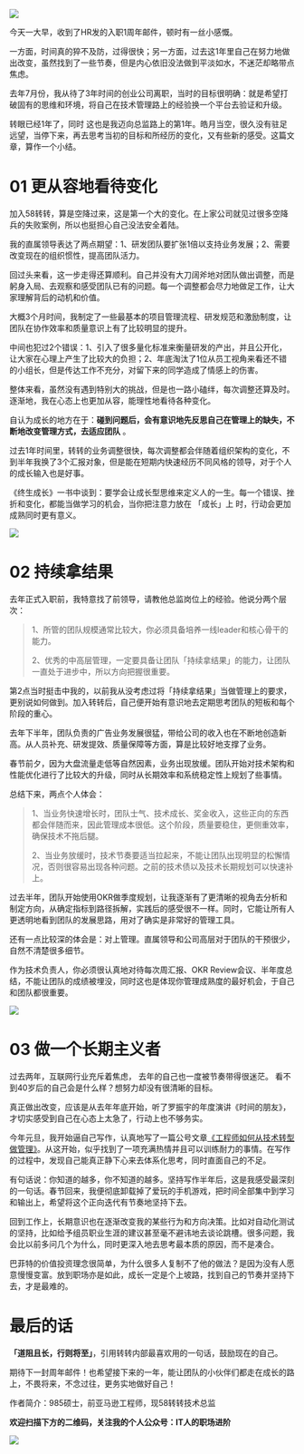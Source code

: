 ![](https://oscimg.oschina.net/oscnet/71436723-5ef9-4549-99d7-96b67dc00bc3.jpg)

今天一大早，收到了HR发的入职1周年邮件，顿时有一丝小感慨。

一方面，时间真的猝不及防，过得很快；另一方面，过去这1年里自己在努力地做出改变，虽然找到了一些节奏，但是内心依旧没法做到平淡如水，不迷茫却略带点焦虑。

去年7月份，我从待了3年时间的创业公司离职，当时的目标很明确：就是希望打破固有的思维和环境，将自己在技术管理路上的经验换一个平台去验证和升级。

转眼已经1年了，同时 这也是我迈向总监路上的第1年。皓月当空，很久没有驻足远望，当停下来，再去思考当初的目标和所经历的变化，又有些新的感受。这篇文章，算作一个小结。

# 01 更从容地看待变化  

加入58转转，算是空降过来，这是第一个大的变化。在上家公司就见过很多空降兵的失败案例，所以也挺担心自己没法安全着陆。

我的直属领导表达了两点期望：1、研发团队要扩张1倍以支持业务发展；2、需要改变现在的组织惯性，提高团队活力。

回过头来看，这一步走得还算顺利。自己并没有大刀阔斧地对团队做出调整，而是躬身入局、去观察和感受团队已有的问题。每一个调整都会尽力地做足工作，让大家理解背后的动机和价值。

大概3个月时间，我制定了一些最基本的项目管理流程、研发规范和激励制度，让团队在协作效率和质量意识上有了比较明显的提升。

中间也犯过2个错误：1、引入了很多量化标准来衡量研发的产出，并且公开化，让大家在心理上产生了比较大的负担；2、年底淘汰了1位从员工视角来看还不错的小组长，但是传达工作不充分，对留下来的同学造成了情感上的伤害。

整体来看，虽然没有遇到特别大的挑战，但是也一路小磕绊，每次调整还算及时。逐渐地，我在心态上也更加从容，能理性地看待各种变化。

自认为成长的地方在于：**碰到问题后，会有意识地先反思自己在管理上的缺失，不断地改变管理方式，去适应团队** 。

过去1年时间里，转转的业务调整很快，每次调整都会伴随着组织架构的变化，不到半年我换了3个汇报对象，但是能在短期内快速经历不同风格的领导，对于个人的成长输入也是好事。

《终生成长》一书中谈到：要学会让成长型思维来定义人的一生。每一个错误、挫折和变化，都能当做学习的机会，当你把注意力放在 「成长」上 时，行动会更加成熟同时更有意义。  

![](https://oscimg.oschina.net/oscnet/aa26db6e-a8a0-45e2-b328-cebd29344976.jpg)

# 02 持续拿结果  

去年正式入职前，我特意找了前领导，请教他总监岗位上的经验。他说分两个层次：

> 1、所管的团队规模通常比较大，你必须具备培养一线leader和核心骨干的能力。
> 
> 2、优秀的中高层管理，一定要具备让团队「持续拿结果」的能力，让团队一直处于进步中，所以方向把握很重要。

第2点当时挺击中我的，以前我从没考虑过将「持续拿结果」当做管理上的要求，更别说如何做到。加入转转后，自己便开始有意识地去定期思考团队的短板和每个阶段的重心。

去年下半年，团队负责的广告业务发展很猛，带给公司的收入也在不断地创造新高。从人员补充、研发提效、质量保障等方面，算是比较好地支撑了业务。

春节前夕，因为大盘流量走低等自然因素，业务出现放缓。团队开始对技术架构和性能优化进行了比较大的升级，同时从长期效率和系统稳定性上规划了些事情。

总结下来，两点个人体会：

> 1、当业务快速增长时，团队士气、技术成长、奖金收入，这些正向的东西都会伴随而来，因此管理成本很低。这个阶段，质量要稳住，更侧重效率，确保技术不拖后腿。
> 
> 2、当业务放缓时，技术节奏要适当拉起来，不能让团队出现明显的松懈情况，否则很容易出现各种问题。之前的技术债以及技术长期规划可以快速补上。

过去半年，团队开始使用OKR做季度规划，让我逐渐有了更清晰的视角去分析和制定方向，从确定指标到路径拆解，实践后的感受很不一样。同时，它能让所有人更透明地看到团队的发展思路，用对了确实是非常好的管理工具。

还有一点比较深的体会是：对上管理。直属领导和公司高层对于团队的干预很少，自然不清楚很多细节。

作为技术负责人，你必须很认真地对待每次周汇报、OKR Review会议、半年度总结，不能让团队的成绩被埋没，同时这也是体现你管理成熟度的最好机会，于自己和团队都很重要。

![](https://oscimg.oschina.net/oscnet/3a9ee0d1-d55a-4f99-912f-84f1e2902e2e.jpg)


# 03 做一个长期主义者

过去两年，互联网行业充斥着焦虑， 去年的自己也一度被节奏带得很迷茫。 看不到40岁后的自己会是什么样？想努力却没有很清晰的目标。

真正做出改变，应该是从去年年底开始，听了罗振宇的年度演讲《时间的朋友》，才切实感受到自己在心态上太急了，行动上也不够务实。  

今年元旦，我开始逼自己写作，认真地写了一篇公号文章[《工程师如何从技术转型做管理》](http://mp.weixin.qq.com/s?__biz=MzU2MTM4NDAwMw==&mid=2247483901&idx=1&sn=c9ae824a1b7d0a8d07f08af8921cd7fc&chksm=fc78ded1cb0f57c7f01cb918e8d9382f9ccafe3a366d14405040b05d3986ff8dfbe6712430a1&scene=21#wechat_redirect)。从这开始，似乎找到了一项充满热情并且可以训练耐力的事情。在写作的过程中，发现自己能真正静下心来去体系化思考，同时直面自己的不足。

有句话说：你知道的越多，你不知道的越多。坚持写作半年后，这是我感受最深刻的一句话。春节回来，我便彻底卸载掉了爱玩的手机游戏，把时间全部集中到学习和输出上，希望将这个正向迭代有节奏地坚持下去。

回到工作上，长期意识也在逐渐改变我的某些行为和方向决策。比如对自动化测试的坚持，比如给予组员职业生涯的建议甚至毫不避讳地去谈论跳槽。很多问题，我会比以前多问几个为什么，同时更深入地去思考最本质的原因，而不是凑合。  

巴菲特的价值投资理念很简单，为什么很多人复制不了他的做法？是因为没有人愿意慢慢变富。放到职场亦是如此，成长一定是个上坡路，找到自己的节奏并坚持下去，才是最难的。

# 最后的话

**「道阻且长，行则将至」**，引用转转内部最喜欢用的一句话，鼓励现在的自己。

期待下一封周年邮件！也希望接下来的一年，能让团队的小伙伴们都走在成长的路上，不畏将来，不念过往，更务实地做好自己！


作者简介：985硕士，前亚马逊工程师，现58转转技术总监

**欢迎扫描下方的二维码，关注我的个人公众号：IT人的职场进阶**

![](https://img-blog.csdnimg.cn/20201107215432925.jpg)

 